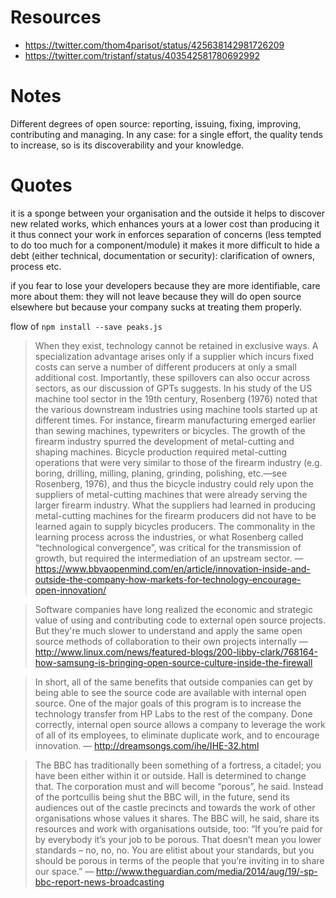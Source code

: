 

# Resources

- https://twitter.com/thom4parisot/status/425638142981726209
- https://twitter.com/tristanf/status/403542581780692992

# Notes

Different degrees of open source: reporting, issuing, fixing, improving, contributing and managing. In any case: for a single effort, the quality tends to increase, so is its discoverability and your knowledge.

# Quotes

it is a sponge between your organisation and the outside
it helps to discover new related works, which enhances yours at a lower cost than producing it
it thus connect your work in
enforces separation of concerns (less tempted to do too much for a component/module)
it makes it more difficult to hide a debt (either technical, documentation or security): clarification of owners, process etc.

if you fear to lose your developers because they are more identifiable, care more about them: they will not leave because they will do open source elsewhere but because your company sucks at treating them properly.

flow of `npm install --save peaks.js`

> When they exist, technology cannot be retained in exclusive ways.
> A specialization advantage arises only if a supplier which incurs fixed costs can serve a number of different producers at only a small additional cost.
> Importantly, these spillovers can also occur across sectors, as our discussion of GPTs suggests. In his study of the US machine tool sector in the 19th century, Rosenberg (1976) noted that the various downstream industries using machine tools started up at different times. For instance, firearm manufacturing emerged earlier than sewing machines, typewriters or bicycles. The growth of the firearm industry spurred the development of metal-cutting and shaping machines. Bicycle production required metal-cutting operations that were very similar to those of the firearm industry (e.g. boring, drilling, milling, planing, grinding, polishing, etc.—see Rosenberg, 1976), and thus the bicycle industry could rely upon the suppliers of metal-cutting machines that were already serving the larger firearm industry. What the suppliers had learned in producing metal-cutting machines for the firearm producers did not have to be learned again to supply bicycles producers. The commonality in the learning process across the industries, or what Rosenberg called “technological convergence”, was critical for the transmission of growth, but required the intermediation of an upstream sector.
— https://www.bbvaopenmind.com/en/article/innovation-inside-and-outside-the-company-how-markets-for-technology-encourage-open-innovation/

> Software companies have long realized the economic and strategic value of using and contributing code to external open source projects. But they're much slower to understand and apply the same open source methods of collaboration to their own projects internally
— http://www.linux.com/news/featured-blogs/200-libby-clark/768164-how-samsung-is-bringing-open-source-culture-inside-the-firewall

> In short, all of the same benefits that outside companies can get by being able to see the source code are available with internal open source.
> One of the major goals of this program is to increase the technology transfer from HP Labs to the rest of the company.
> Done correctly, internal open source allows a company to leverage the work of all of its employees, to eliminate duplicate work, and to encourage innovation.
— http://dreamsongs.com/ihe/IHE-32.html

> The BBC has traditionally been something of a fortress, a citadel; you have been either within it or outside. Hall is determined to change that. The corporation must and will become “porous”, he said. Instead of the portcullis being shut the BBC will, in the future, send its audiences out of the castle precincts and towards the work of other organisations whose values it shares.
> The BBC will, he said, share its resources and work with organisations outside, too: “If you’re paid for by everybody it’s your job to be porous. That doesn’t mean you lower standards – no, no, no. You are elitist about your standards, but you should be porous in terms of the people that you’re inviting in to share our space.”
— http://www.theguardian.com/media/2014/aug/19/-sp-bbc-report-news-broadcasting
